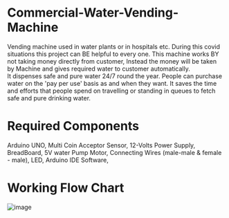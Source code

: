 # Commercial-Water-Vending-Machine
Vending machine used in water plants or in hospitals etc. During this covid situations this project can BE helpful to every one. This machine works BY not taking money directly from customer, Instead the money will be taken by Machine and gives required water to customer automatically.
It dispenses safe and pure water 24/7 round the year. People can purchase water on the 'pay per use' basis as and when they want. It saves the time and efforts that people spend on travelling or standing in queues to fetch safe and pure drinking water.

# Required Components 
Arduino UNO,
Multi Coin Acceptor Sensor,
12-Volts Power Supply,
BreadBoard,
5V water Pump Motor,
Connecting Wires (male-male & female - male),
LED,
Arduino IDE Software,


# Working Flow Chart

![image](https://user-images.githubusercontent.com/81632017/157458978-72104797-095d-4e17-b580-e0312edea237.png)





